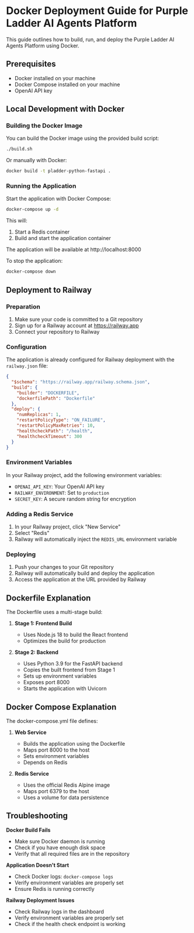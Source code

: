# Docker Deployment Guide for Purple Ladder AI Agents Platform

This guide outlines how to build, run, and deploy the Purple Ladder AI Agents Platform using Docker.

## Prerequisites

- Docker installed on your machine
- Docker Compose installed on your machine
- OpenAI API key

## Local Development with Docker

### Building the Docker Image

You can build the Docker image using the provided build script:

```bash
./build.sh
```

Or manually with Docker:

```bash
docker build -t pladder-python-fastapi .
```

### Running the Application

Start the application with Docker Compose:

```bash
docker-compose up -d
```

This will:
1. Start a Redis container
2. Build and start the application container

The application will be available at http://localhost:8000

To stop the application:

```bash
docker-compose down
```

## Deployment to Railway

### Preparation

1. Make sure your code is committed to a Git repository
2. Sign up for a Railway account at https://railway.app
3. Connect your repository to Railway

### Configuration

The application is already configured for Railway deployment with the `railway.json` file:

```json
{
  "$schema": "https://railway.app/railway.schema.json",
  "build": {
    "builder": "DOCKERFILE",
    "dockerfilePath": "Dockerfile"
  },
  "deploy": {
    "numReplicas": 1,
    "restartPolicyType": "ON_FAILURE",
    "restartPolicyMaxRetries": 10,
    "healthcheckPath": "/health",
    "healthcheckTimeout": 300
  }
}
```

### Environment Variables

In your Railway project, add the following environment variables:

- `OPENAI_API_KEY`: Your OpenAI API key
- `RAILWAY_ENVIRONMENT`: Set to `production`
- `SECRET_KEY`: A secure random string for encryption

### Adding a Redis Service

1. In your Railway project, click "New Service"
2. Select "Redis"
3. Railway will automatically inject the `REDIS_URL` environment variable

### Deploying

1. Push your changes to your Git repository
2. Railway will automatically build and deploy the application
3. Access the application at the URL provided by Railway

## Dockerfile Explanation

The Dockerfile uses a multi-stage build:

1. **Stage 1: Frontend Build**
   - Uses Node.js 18 to build the React frontend
   - Optimizes the build for production

2. **Stage 2: Backend**
   - Uses Python 3.9 for the FastAPI backend
   - Copies the built frontend from Stage 1
   - Sets up environment variables
   - Exposes port 8000
   - Starts the application with Uvicorn

## Docker Compose Explanation

The docker-compose.yml file defines:

1. **Web Service**
   - Builds the application using the Dockerfile
   - Maps port 8000 to the host
   - Sets environment variables
   - Depends on Redis

2. **Redis Service**
   - Uses the official Redis Alpine image
   - Maps port 6379 to the host
   - Uses a volume for data persistence

## Troubleshooting

**Docker Build Fails**
- Make sure Docker daemon is running
- Check if you have enough disk space
- Verify that all required files are in the repository

**Application Doesn't Start**
- Check Docker logs: `docker-compose logs`
- Verify environment variables are properly set
- Ensure Redis is running correctly

**Railway Deployment Issues**
- Check Railway logs in the dashboard
- Verify environment variables are properly set
- Check if the health check endpoint is working 